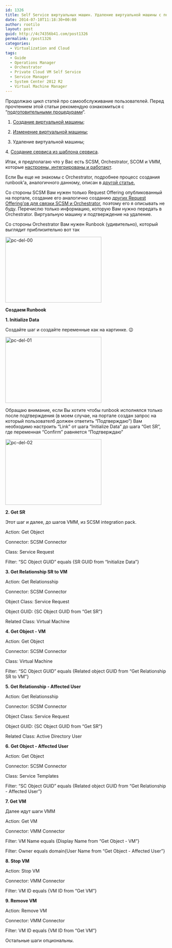 ```yaml
---
id: 1326
title: Self Service виртуальных машин. Удаление виртуальной машины с портала
date: 2014-07-10T11:18:30+00:00
author: rootilo
layout: post
guid: http://4c74356b41.com/post1326
permalink: /post1326
categories:
  - Virtualization and Cloud
tags:
  - Guide
  - Operations Manager
  - Orchestrator
  - Private Cloud VM Self Service
  - Service Manager
  - System Center 2012 R2
  - Virtual Machine Manager
---
```

Продолжаю цикл статей про самообслуживание пользователей. Перед прочтением этой статьи рекомендую ознакомиться с &#8220;[подготовительными процедурами](http://4c74356b41.com/post1139)&#8220;.

1. [Создание виртуальной машины](http://4c74356b41.com/post1176);
  
2. [Изменение виртуальной машины](http://4c74356b41.com/post1381);
  
3. Удаление виртуальной машины;
  
4. [Создание сервиса из шаблона сервиса](http://4c74356b41.com/post1062).

Итак, я предполагаю что у Вас есть SCSM, Orchestrator, SCOM и VMM, которые [настроены, интегрированы и работают](http://4c74356b41.com/post1139).
  
Если Вы еще не знакомы с Orchestrator, подробнее процесс создания runbook&#8217;а, аналогичного данному, описан в [другой статье.](http://4c74356b41.com/post1176)

Со стороны SCSM Вам нужен только Request Offering опубликованный на портале, создание его аналогично созданию [других Request Offering&#8217;ов для связки SCSM и Orchestrator](http://4c74356b41.com/post1284), поэтому его я описывать не буду. Перечислю только информацию, которую Вам нужно передать в Orchestrator. Виртуальную машину и подтверждение на удаление.

Со стороны Orchestrator Вам нужен Runbook (удивительно), который выглядит приблизительно вот так
  
<a href="http://4c74356b41.com/wp-content/uploads/2016/02/pc-del-00.png" rel="attachment wp-att-5243"><img src="http://4c74356b41.com/wp-content/uploads/2016/02/pc-del-00-300x205.png" alt="pc-del-00" width="300" height="205" /></a>

**Создаем Runbook**

**1. Initialize Data**
  
Создайте шаг и создайте переменные как на картинке. 😉
  
<a href="http://4c74356b41.com/wp-content/uploads/2016/02/pc-del-01.png" rel="attachment wp-att-5247"><img src="http://4c74356b41.com/wp-content/uploads/2016/02/pc-del-01-300x206.png" alt="pc-del-01" width="300" height="206" /></a>
  
Обращаю внимание, если Вы хотите чтобы runbook исполнялся только после подтверждения (в моем случае, на портале создан запрос на который пользователб должен ответить &#8220;Подтверждаю&#8221;) Вам необходимо настроить &#8220;Link&#8221; от шага &#8220;Initialize Data&#8221; до шага &#8220;Get SR&#8221;, где переменная &#8220;Confirm&#8221; равняется &#8220;Подтверждаю&#8221;
  
<a href="http://4c74356b41.com/wp-content/uploads/2016/02/pc-del-02.png" rel="attachment wp-att-5250"><img src="http://4c74356b41.com/wp-content/uploads/2016/02/pc-del-02-300x205.png" alt="pc-del-02" width="300" height="205" /></a>

**2. Get SR**
  
Этот шаг и далее, до шагов VMM, из SCSM integration pack.
  
Action: Get Object
  
Connector: SCSM Connector
  
Class: Service Request
  
Filter: &#8220;SC Object GUID&#8221; equals {SR GUID from &#8220;Initialize Data&#8221;}

**3. Get Relationship SR to VM**
  
Action: Get Relationsship
  
Connector: SCSM Connector
  
Object Class: Service Request
  
Object GUID: {SC Object GUID from &#8220;Get SR&#8221;}
  
Related Class: Virtual Machine

**4. Get Object - VM**
  
Action: Get Object
  
Connector: SCSM Connector
  
Class: Virtual Machine
  
Filter: &#8220;SC Object GUID&#8221; equals {Related object GUID from &#8220;Get Relationship SR to VM&#8221;}

**5. Get Relationship - Affected User**
  
Action: Get Relationsship
  
Connector: SCSM Connector
  
Object Class: Service Request
  
Object GUID: {SC Object GUID from &#8220;Get SR&#8221;}
  
Related Class: Active Directory User

**6. Get Object - Affected User**
  
Action: Get Object
  
Connector: SCSM Connector
  
Class: Service Templates
  
Filter: &#8220;SC Object GUID&#8221; equals {Related object GUID from &#8220;Get Relationship - Affected User&#8221;}

**7. Get VM**
  
Далее идут шаги VMM
  
Action: Get VM
  
Connector: VMM Connector
  
Filter: VM Name equals {Display Name from &#8220;Get Object - VM&#8221;}
  
Filter: Owner equals domain{User Name from &#8220;Get Object - Affected User&#8221;}

**8. Stop VM**
  
Action: Stop VM
  
Connector: VMM Connector
  
Filter: VM ID equals {VM ID from &#8220;Get VM&#8221;}

**9. Remove VM**
  
Action: Remove VM
  
Connector: VMM Connector
  
Filter: VM ID equals {VM ID from &#8220;Get VM&#8221;}

Остальные шаги опциональны.